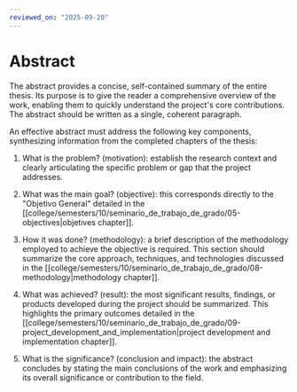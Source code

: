 ```yaml
---
reviewed_on: "2025-09-20"
---
```


# Abstract

The abstract provides a concise, self-contained summary of the entire thesis. Its purpose is to give the reader a comprehensive overview of the work, enabling them to quickly understand the project's core contributions. The abstract should be written as a single, coherent paragraph.

An effective abstract must address the following key components, synthesizing information from the completed chapters of the thesis:

1. What is the problem? (motivation): establish the research context and clearly articulating the specific problem or gap that the project addresses.

2. What was the main goal? (objective): this corresponds directly to the "Objetivo General" detailed in the [[college/semesters/10/seminario_de_trabajo_de_grado/05-objectives|objetives chapter]].

3. How it was done? (methodology): a brief description of the methodology employed to achieve the objective is required. This section should summarize the core approach, techniques, and technologies discussed in the [[college/semesters/10/seminario_de_trabajo_de_grado/08-methodology|methodology chapter]].

4. What was achieved? (result): the most significant results, findings, or products developed during the project should be summarized. This highlights the primary outcomes detailed in the [[college/semesters/10/seminario_de_trabajo_de_grado/09-project_development_and_implementation|project development and implementation chapter]].

5. What is the significance? (conclusion and impact): the abstract concludes by stating the main conclusions of the work and emphasizing its overall significance or contribution to the field.
